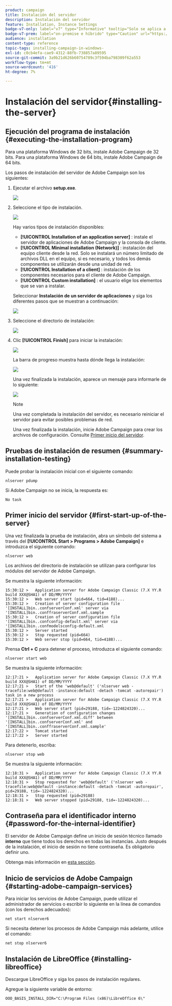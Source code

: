 ```yaml
---
product: campaign
title: Instalación del servidor
description: Instalación del servidor
feature: Installation, Instance Settings
badge-v7-only: label="v7" type="Informative" tooltip="Solo se aplica a Campaign Classic v7"
badge-v7-prem: label="on-premise e híbrido" type="Caution" url="https://experienceleague.adobe.com/docs/campaign-classic/using/installing-campaign-classic/architecture-and-hosting-models/hosting-models-lp/hosting-models.html?lang=es" tooltip="Se aplica solo a implementaciones On-premise e híbridas"
audience: installation
content-type: reference
topic-tags: installing-campaign-in-windows-
exl-id: c0cb4efa-cae9-4312-88fb-738857a89595
source-git-commit: 3a9b21d626b60754789c3f594ba798309f62a553
workflow-type: tm+mt
source-wordcount: '416'
ht-degree: 7%

---
```


# Instalación del servidor{#installing-the-server}



## Ejecución del programa de instalación {#executing-the-installation-program}

Para una plataforma Windows de 32 bits, instale Adobe Campaign de 32 bits. Para una plataforma Windows de 64 bits, instale Adobe Campaign de 64 bits.

Los pasos de instalación del servidor de Adobe Campaign son los siguientes:

1. Ejecutar el archivo **setup.exe**.

   ![](assets/s_ncs_install_installer_01.png)

1. Seleccione el tipo de instalación.

   ![](assets/s_ncs_install_installer_01a.png)

   Hay varios tipos de instalación disponibles:

   * **[!UICONTROL Installation of an application server]** : instale el servidor de aplicaciones de Adobe Campaign y la consola de cliente.
   * **[!UICONTROL Minimal installation (Network)]** : instalación del equipo cliente desde la red. Solo se instalará un número limitado de archivos DLL en el equipo, si es necesario, y todos los demás componentes se utilizarán desde una unidad de red.
   * **[!UICONTROL Installation of a client]** : instalación de los componentes necesarios para el cliente de Adobe Campaign.
   * **[!UICONTROL Custom installation]** : el usuario elige los elementos que se van a instalar.

   Seleccionar **Instalación de un servidor de aplicaciones** y siga los diferentes pasos que se muestran a continuación:

   ![](assets/s_ncs_install_installer_02.png)

1. Seleccione el directorio de instalación:

   ![](assets/s_ncs_install_installer_03.png)

1. Clic **[!UICONTROL Finish]** para iniciar la instalación:

   ![](assets/s_ncs_install_installer_04.png)

   La barra de progreso muestra hasta dónde llega la instalación:

   ![](assets/s_ncs_install_installer_05.png)

   Una vez finalizada la instalación, aparece un mensaje para informarle de lo siguiente:

   ![](assets/s_ncs_install_installer_06.png)

   >[!NOTE]
   >
   >Una vez completada la instalación del servidor, es necesario reiniciar el servidor para evitar posibles problemas de red.

   Una vez finalizada la instalación, inicie Adobe Campaign para crear los archivos de configuración. Consulte [Primer inicio del servidor](#first-start-up-of-the-server).

## Pruebas de instalación de resumen {#summary-installation-testing}

Puede probar la instalación inicial con el siguiente comando:

```
nlserver pdump
```

Si Adobe Campaign no se inicia, la respuesta es:

```
No task
```

## Primer inicio del servidor {#first-start-up-of-the-server}

Una vez finalizada la prueba de instalación, abra un símbolo del sistema a través del **[!UICONTROL Start > Programs > Adobe Campaign]** e introduzca el siguiente comando:

```
nlserver web
```

Los archivos del directorio de instalación se utilizan para configurar los módulos del servidor de Adobe Campaign.

Se muestra la siguiente información:

```
15:30:12 >   Application server for Adobe Campaign Classic (7.X YY.R build XXX@SHA1) of DD/MM/YYYY
15:30:12 >   Web server start (pid=664, tid=4188)...
15:30:12 >   Creation of server configuration file '[INSTALL]bin..confserverConf.xml' server via '[INSTALL]bin..conffraserverConf.xml.sample
15:30:12 >   Creation of server configuration file '[INSTALL]bin..confconfig-default.xml' server via '[INSTALL]bin..confmodelsconfig-default.xml
15:30:12 >   Server started
15:30:12 >   Stop requested (pid=664)
15:30:12 >   Web server stop (pid=664, tid=4188)...
```

Prensa **Ctrl + C** para detener el proceso, introduzca el siguiente comando:

```
nlserver start web
```

Se muestra la siguiente información:

```
12:17:21 >   Application server for Adobe Campaign Classic (7.X YY.R build XXX@SHA1) of DD/MM/YYYY
12:17:21 >   Start of the 'web@default' ('nlserver web -tracefile:web@default -instance:default -detach -tomcat -autorepair') task in a new process 
12:17:21 >   Application server for Adobe Campaign Classic (7.X YY.R build XXX@SHA1) of DD/MM/YYYY
12:17:21 >   Web server start (pid=29188, tid=-1224824320)...
12:17:21 >   Generation of configuration changes '[INSTALL]bin..confserverConf.xml.diff' between '[INSTALL]bin..confserverConf.xml' and '[INSTALL]bin..conffraserverConf.xml.sample'
12:17:22 >   Tomcat started
12:17:22 >   Server started
```

Para detenerlo, escriba:

```
nlserver stop web
```

Se muestra la siguiente información:

```
12:18:31 >   Application server for Adobe Campaign Classic (7.X YY.R build XXX@SHA1) of DD/MM/YYYY
12:18:31 >   Stop requested for 'web@default' ('nlserver web -tracefile:web@default -instance:default -detach -tomcat -autorepair', pid=29188, tid=-1224824320)...
12:18:31 >   Stop requested (pid=29188)
12:18:31 >   Web server stopped (pid=29188, tid=-1224824320)...
```

## Contraseña para el identificador interno {#password-for-the-internal-identifier}

El servidor de Adobe Campaign define un inicio de sesión técnico llamado **interno** que tiene todos los derechos en todas las instancias. Justo después de la instalación, el inicio de sesión no tiene contraseña. Es obligatorio definir uno.

Obtenga más información en [esta sección](../../installation/using/configuring-campaign-server.md#internal-identifier).

## Inicio de servicios de Adobe Campaign {#starting-adobe-campaign-services}

Para iniciar los servicios de Adobe Campaign, puede utilizar el administrador de servicios o escribir lo siguiente en la línea de comandos (con los derechos adecuados):

```
net start nlserver6
```

Si necesita detener los procesos de Adobe Campaign más adelante, utilice el comando:

```
net stop nlserver6
```

## Instalación de LibreOffice {#installing-libreoffice}

Descargue LibreOffice y siga los pasos de instalación regulares.

Agregue la siguiente variable de entorno:

```
OOO_BASIS_INSTALL_DIR="C:\Program Files (x86)\LibreOffice 6\"
```
